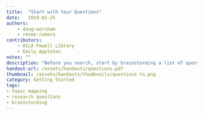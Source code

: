 ```yaml
---
title:  "Start with Your Questions"
date:   2019-02-25
authors: 
    - doug-worsham 
    - renee-romero 
contributors: 
    - UCLA Powell Library
    - Emily Appleton
notes: ""
description: "Before you search, start by brainstorming a list of questions."
handout-url: /assets/handouts/questions.pdf
thumbnail: /assets/handouts/thumbnails/questions-tn.png
category: Getting Started
tags:
- topic mapping
- research questions
- brainstorming
---
```

